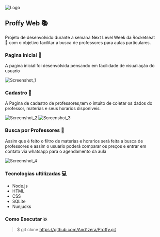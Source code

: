 ![Logo](https://user-images.githubusercontent.com/59872272/93836939-bd375e00-fc5a-11ea-823b-0d1359967c63.png)

## Proffy Web 📚

Projeto de desenvolvido durante a semana Next Level Week da Rocketseat 🚀 com o objetivo facilitar a busca de professores para aulas particulares. 


### Pagina inicial 🙋

A pagina inicial foi desenvolvida pensando em facilidade de visualiação do usuario

![Screenshot_1](https://user-images.githubusercontent.com/59872272/93835933-49478680-fc57-11ea-88ed-123d3d9fbe45.png)

### Cadastro 💾

A Pagina de cadastro de professores,tem o intuito de coletar os dados do professor, materias e seus horarios disponiveis. 

![Screenshot_2](https://user-images.githubusercontent.com/59872272/93836079-d4288100-fc57-11ea-9afb-630f88f43012.png)
![Screenshot_3](https://user-images.githubusercontent.com/59872272/93836088-d985cb80-fc57-11ea-972c-3c99b147f51a.png)

### Busca por Professores 🔎

Assim que é feito o filtro de materias e horarios será feita a busca de professores e assim o usuario poderá comparar os preços e entrar em contato via whatsapp para o agendamento da aula

![Screenshot_4](https://user-images.githubusercontent.com/59872272/93836201-4b5e1500-fc58-11ea-801b-54b7ed20367c.png)

### Tecnologias ultilizadas 💻

- Node.js
- HTML 
- CSS
- SQLite
- Nunjucks

### Como Executar 💥

> $ git clone https://github.com/And1zera/Proffy.git


